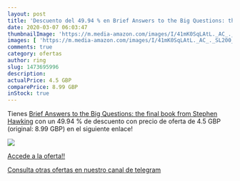 ```yaml
---
layout: post
title: 'Descuento del 49.94 % en Brief Answers to the Big Questions: the '
date: 2020-03-07 06:03:47
thumbnailImage: 'https://m.media-amazon.com/images/I/41mK0SqLAtL._AC_._SL200_.jpg'
images: [ 'https://m.media-amazon.com/images/I/41mK0SqLAtL._AC_._SL200_.jpg' ]
comments: true
category: ofertas
author: ring
slug: 1473695996
description:
actualPrice: 4.5 GBP
comparePrice: 8.99 GBP
inStock: true
---
```


Tienes [Brief Answers to the Big Questions: the final book from Stephen Hawking](https://www.amazon.com/dp/1473695996/?tag=redken08-20) con un 49.94 % de descuento con precio de oferta de 4.5 GBP (original: 8.99 GBP) en el siguiente enlace!

[![](https://m.media-amazon.com/images/I/41mK0SqLAtL._AC_._SL200_.jpg)](https://www.amazon.com/dp/1473695996/?tag=redken08-20)

[Accede a la oferta!!](https://www.amazon.com/dp/1473695996/?tag=redken08-20)

[Consulta otras ofertas en nuestro canal de telegram](https://t.me/s/ofertas25)
